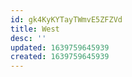 ```yaml
---
id: gk4KyKYTayTWmvE5ZFZVd
title: West
desc: ''
updated: 1639759645939
created: 1639759645939
---
```


